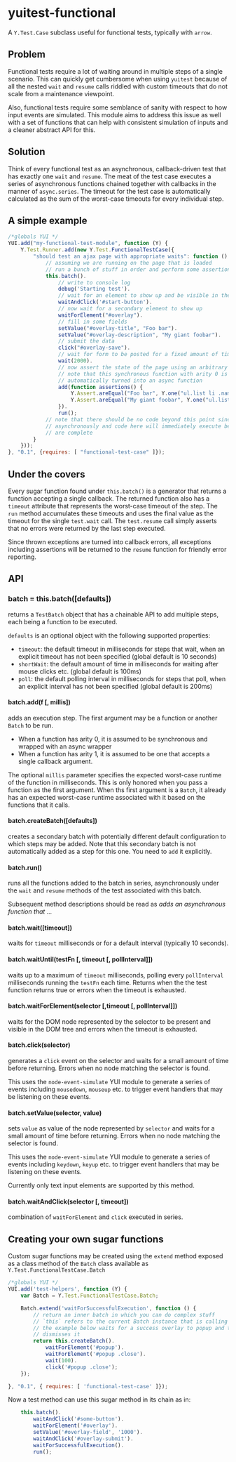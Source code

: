yuitest-functional
==================

A `Y.Test.Case` subclass useful for functional tests, typically with `arrow`.

Problem
-------

Functional tests require a lot of waiting around in multiple steps of a single scenario. This can quickly get cumbersome
when using `yuitest` because of all the nested `wait` and `resume` calls riddled with custom timeouts that do not scale
from a maintenance viewpoint.

Also, functional tests require some semblance of sanity with respect to how input events are simulated. This module aims
to address this issue as well with a set of functions that can help with consistent simulation of inputs and a cleaner
abstract API for this.

Solution
--------

Think of every functional test as an asynchronous, callback-driven test that has exactly one `wait` and
`resume`. The meat of the test case executes a series of asynchronous functions chained together with callbacks
in the manner of `async.series`. The timeout for the test case is automatically calculated as the sum
of the worst-case timeouts for every individual step.

A simple example
----------------

```javascript
/*globals YUI */
YUI.add("my-functional-test-module", function (Y) {
    Y.Test.Runner.add(new Y.Test.FunctionalTestCase({
        "should test an ajax page with appropriate waits": function () {
            // assuming we are running on the page that is loaded
            // run a bunch of stuff in order and perform some assertions at the end
            this.batch().
                // write to console log
                debug('Starting test').
                // wait for an element to show up and be visible in the DOM, and click it
                waitAndClick('#start-button').
                // now wait for a secondary element to show up
                waitForElement("#overlay").
                // fill in some fields
                setValue("#overlay-title", "Foo bar").
                setValue("#overlay-description", "My giant foobar").
                // submit the data
                click("#overlay-save").
                // wait for form to be posted for a fixed amount of time
                wait(2000).
                // now assert the state of the page using an arbitrary function
                // note that this synchronous function with arity 0 is
                // automatically turned into an async function
                add(function assertions() {
                    Y.Assert.areEqual("Foo bar", Y.one("ul.list li .name").get("innerHTML"));
                    Y.Assert.areEqual("My giant foobar", Y.one("ul.list li.desc").get("innerHTML"));
                }).
                run();
            // note that there should be no code beyond this point since the above is executed
            // asynchronously and code here will immediately execute before the prior steps
            // are complete
        }
    }));
}, "0.1", {requires: [ "functional-test-case" ]});
```

Under the covers
----------------

Every sugar function found under `this.batch()` is a generator that returns a function accepting a single callback. The
returned function also has a `timeout` attribute that represents the worst-case timeout of the step. The `run` method
accumulates these timeouts and uses the final value as the timeout for the single `test.wait` call. The `test.resume` call
simply asserts that no errors were returned by the last step executed.

Since thrown exceptions are turned into callback errors, all exceptions including assertions will be returned to the
`resume` function for friendly error reporting.

API
---

### batch = this.batch([defaults])

returns a `TestBatch` object that has a chainable API to add multiple steps, each being a function to be executed.

`defaults` is an optional object with the following supported properties:

  * `timeout`: the default timeout in milliseconds for steps that wait, when an explicit timeout has not been specified (global default is 10 seconds)
  * `shortWait`: the default amount of time in milliseconds for waiting after mouse clicks etc. (global default is 100ms)
  * `poll`: the default polling interval in milliseconds for steps that poll, when an explicit interval has not been specified (global default is 200ms)

#### batch.add(f [, millis])

adds an execution step. The first argument may be a function or another `Batch` to be run.

  * When a function has arity 0, it is assumed to be synchronous and wrapped with an async wrapper
  * When a function has arity 1, it is assumed to be one that accepts a single callback argument.

The optional `millis` parameter specifies the expected worst-case runtime of the function in milliseconds. This is
only honored when you pass a function as the first argument. When ths first argument is a `Batch`, it already has an
expected worst-case runtime associated with it based on the functions that it calls.

#### batch.createBatch([defaults])

creates a secondary batch with potentially different default configuration to which steps may be added.
Note that this secondary batch is not automatically added as a step for this one. You need to `add` it explicitly.

#### batch.run()

runs all the functions added to the batch in series, asynchronously under the `wait` and `resume` methods
of the test associated with this batch.

Subsequent method descriptions should be read as _adds an asynchronous function that ..._

#### batch.wait([timeout])

waits for `timeout` milliseconds or for a default interval (typically 10 seconds).

#### batch.waitUntil(testFn [, timeout [, pollInterval]])

waits up to a maximum of `timeout` milliseconds, polling every `pollInterval` milliseconds running the `testFn`
each time. Returns when the the test function returns true or errors when the timeout is exhausted.

#### batch.waitForElement(selector [,timeout [, pollInterval]])

waits for the DOM node represented by the selector to be present and visible in the DOM tree and errors when the timeout
is exhausted.

#### batch.click(selector)

generates a `click` event on the selector and waits for a small amount of time before returning. Errors when no
node matching the selector is found.

This uses the `node-event-simulate` YUI module to generate a series of events including `mousedown`, `mouseup` etc.
to trigger event handlers that may be listening on these events.

#### batch.setValue(selector, value)

sets `value` as value of the node represented by `selector` and waits for a small amount of time before returning.
Errors when no node matching the selector is found.

This uses the `node-event-simulate` YUI module to generate a series of events including `keydown`, `keyup` etc.
to trigger event handlers that may be listening on these events.

Currently only text input elements are supported by this method.

#### batch.waitAndClick(selector [, timeout])

combination of `waitForElement` and `click` executed in series.

Creating your own sugar functions
---------------------------------

Custom sugar functions may be created using the `extend` method exposed as a class method of the `Batch` class
available as `Y.Test.FunctionalTestCase.Batch`

```javascript
/*globals YUI */
YUI.add('test-helpers', function (Y) {
    var Batch = Y.Test.FunctionalTestCase.Batch;

    Batch.extend('waitForSuccessfulExecution', function () {
        // return an inner batch in which you can do complex stuff
        // `this` refers to the current Batch instance that is calling this method
        // the example below waits for a success overlay to popup and then
        // dismisses it
        return this.createBatch().
            waitForElement('#popup').
            waitForElement('#popup .close').
            wait(100).
            click('#popup .close');
    });

}, "0.1", { requires: [ 'functional-test-case' ]});

```

Now a test method can use this sugar method in its chain as in:

```javascript
    this.batch().
        waitAndClick('#some-button').
        waitForElement('#overlay').
        setValue('#overlay-field', '1000').
        waitAndClick('#overlay-submit').
        waitForSuccessfulExecution().
        run();

```


